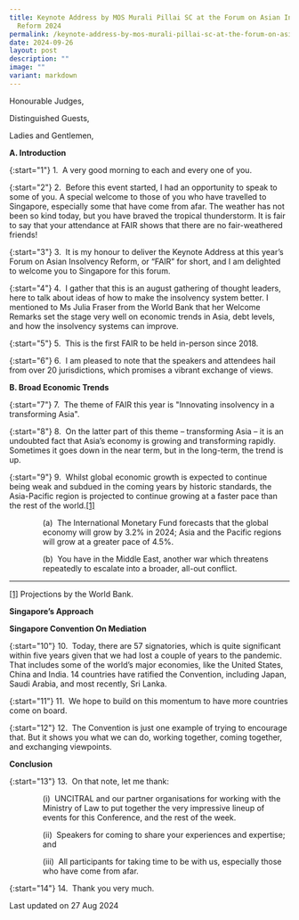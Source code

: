 ```yaml
---
title: Keynote Address by MOS Murali Pillai SC at the Forum on Asian Insolvency
  Reform 2024
permalink: /keynote-address-by-mos-murali-pillai-sc-at-the-forum-on-asian-insolvency-reform-2024/
date: 2024-09-26
layout: post
description: ""
image: ""
variant: markdown
---
```

Honourable Judges,

Distinguished Guests,

Ladies and Gentlemen,

<b>A. Introduction</b>

{:start="1"}
1.&nbsp; A very good morning to each and every one of you.

{:start="2"}
2.&nbsp; Before this event started, I had an opportunity to speak to some of you. A special welcome to those of you who have travelled to Singapore, especially some that have come from afar. The weather has not been so kind today, but you have braved the tropical thunderstorm. It is fair to say that your attendance at FAIR shows that there are no fair-weathered friends!

{:start="3"}
3.&nbsp; It is my honour to deliver the Keynote Address at this year’s Forum on Asian Insolvency Reform, or “FAIR” for short, and I am delighted to welcome you to Singapore for this forum.

{:start="4"}
4.&nbsp; I gather that this is an august gathering of thought leaders, here to talk about ideas of how to make the insolvency system better. I mentioned to Ms Julia Fraser from the World Bank that her Welcome Remarks set the stage very well on economic trends in Asia, debt levels, and how the insolvency systems can improve.

{:start="5"}
5.&nbsp; This is the first FAIR to be held in-person since 2018.

{:start="6"}
6.&nbsp; I am pleased to note that the speakers and attendees hail from over 20 jurisdictions, which promises a vibrant exchange of views.

<b>B. Broad Economic Trends</b>

{:start="7"}
7.&nbsp; The theme of FAIR this year is "Innovating insolvency in a transforming Asia".

{:start="8"}
8.&nbsp; On the latter part of this theme – transforming Asia – it is an undoubted fact that Asia’s economy is growing and transforming rapidly. Sometimes it goes down in the near term, but in the long-term, the trend is up.

{:start="9"}
9.&nbsp; Whilst global economic growth is expected to continue being weak and subdued in the coming years by historic standards, the Asia\-Pacific region is projected to continue growing at a faster pace than the rest of the world.[\[1\]](#_ftn1)

<p style="margin-left: 60px">
(a)&nbsp; The International Monetary Fund forecasts that the global economy will grow by 3.2% in 2024; Asia and the Pacific regions will grow at a greater pace of 4.5%.

</p><p style="margin-left: 60px">
(b)&nbsp; You have in the Middle East, another war which threatens repeatedly to escalate into a broader, all-out conflict.</p>



* * *

[\[1\]](#_ftnref1) Projections by the World Bank.





<b>Singapore’s Approach</b>



<b>Singapore Convention On Mediation</b>



{:start="10"}
10.&nbsp; Today, there are 57 signatories, which is quite significant within five years given that we had lost a couple of years to the pandemic. That includes some of the world’s major economies, like the United States, China and India. 14 countries have ratified the Convention, including Japan, Saudi Arabia, and most recently, Sri Lanka.&nbsp;

{:start="11"}
11.&nbsp; We hope to build on this momentum to have more countries come on board.&nbsp;

{:start="12"}
12.&nbsp; The Convention is just one example of trying to encourage that. But it shows you what we can do, working together, coming together, and exchanging viewpoints.&nbsp;

<b>Conclusion</b>

{:start="13"}
13.&nbsp; On that note, let me thank:

<p style="margin-left: 60px">
(i)&nbsp; UNCITRAL and our partner organisations for working with the Ministry of Law to put together the very impressive lineup of events for this Conference, and the rest of the week.</p>

<p style="margin-left: 60px">
(ii)&nbsp; Speakers for coming to share your experiences and expertise; and</p>

<p style="margin-left: 60px">
(iii)&nbsp; All participants for taking time to be with us, especially those who have come from afar.</p>

{:start="14"}
14.&nbsp; Thank you very much.

<p class="right-side-updated">Last updated on 27 Aug 2024</p>